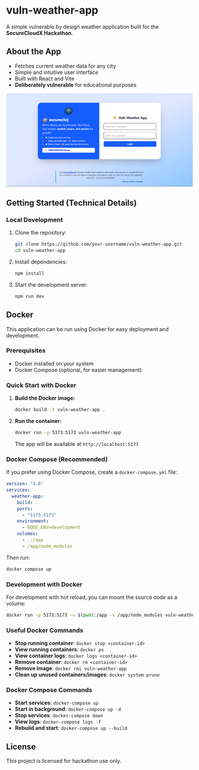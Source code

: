 # vuln-weather-app

A simple vulnerable by design weather application built for the **SecureCloudX Hackathon**.

## About the App

- Fetches current weather data for any city
- Simple and intuitive user interface
- Built with React and Vite
- **Deliberately vulnerable** for educational purposes

![Vulnerable Weather App](./src/assets/site-preview.png)

## Getting Started (Technical Details)

### Local Development

1. Clone the repository:

   ```bash
   git clone https://github.com/your-username/vuln-weather-app.git
   cd vuln-weather-app
   ```

2. Install dependencies:

   ```bash
   npm install
   ```

3. Start the development server:

   ```bash
   npm run dev
   ```

## Docker

This application can be run using Docker for easy deployment and development.

### Prerequisites

- Docker installed on your system
- Docker Compose (optional, for easier management)

### Quick Start with Docker

1. **Build the Docker image:**

   ```bash
   docker build -t vuln-weather-app .
   ```

2. **Run the container:**

   ```bash
   docker run -p 5173:5173 vuln-weather-app
   ```

   The app will be available at `http://localhost:5173`

### Docker Compose (Recommended)

If you prefer using Docker Compose, create a `docker-compose.yml` file:

```yaml
version: "3.8"
services:
  weather-app:
    build: .
    ports:
      - "5173:5173"
    environment:
      - NODE_ENV=development
    volumes:
      - .:/app
      - /app/node_modules
```

Then run:

```bash
docker compose up
```

### Development with Docker

For development with hot reload, you can mount the source code as a volume:

```bash
docker run -p 5173:5173 -v $(pwd):/app -v /app/node_modules vuln-weather-app
```

### Useful Docker Commands

- **Stop running container**: `docker stop <container-id>`
- **View running containers**: `docker ps`
- **View container logs**: `docker logs <container-id>`
- **Remove container**: `docker rm <container-id>`
- **Remove image**: `docker rmi vuln-weather-app`
- **Clean up unused containers/images**: `docker system prune`

### Docker Compose Commands

- **Start services**: `docker-compose up`
- **Start in background**: `docker-compose up -d`
- **Stop services**: `docker-compose down`
- **View logs**: `docker-compose logs -f`
- **Rebuild and start**: `docker-compose up --build`

## License

This project is licensed for hackathon use only.
